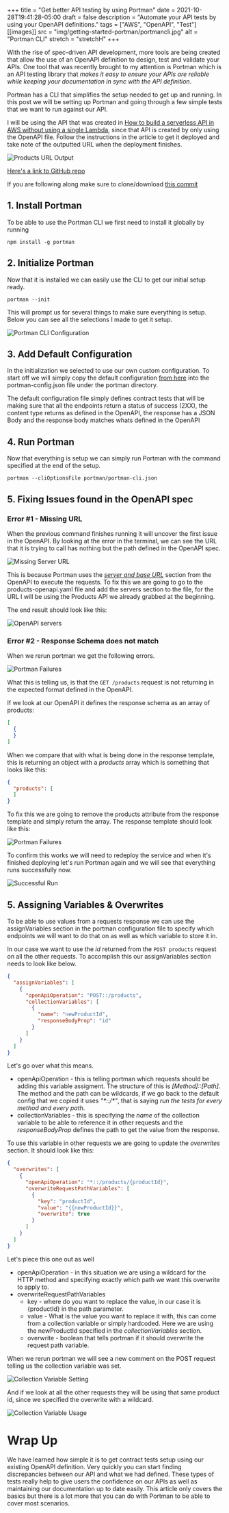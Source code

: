 +++
title = "Get better API testing by using Portman"
date =  2021-10-28T19:41:28-05:00
draft = false
description = "Automate your API tests by using your OpenAPI definitions."
tags = ["AWS", "OpenAPI", "Test"]
[[images]]
  src = "img/getting-started-portman/portmancli.jpg"
  alt = "Portman CLI"
  stretch = "stretchH"
+++

With the rise of spec-driven API development, more tools are being created that allow the use of an OpenAPI definition to design, test and validate your APIs. One tool that was recently brought to my attention is Portman which is an API testing library that *makes it easy to ensure your APIs are reliable while keeping your documentation in sync with the API definition*.

Portman has a CLI that simplifies the setup needed to get up and running. In this post we will be setting up Portman and going through a few simple tests that we want to run against our API.

I will be using the API that was created in [How to build a serverless API in AWS without using a single Lambda](https://www.andmore.dev/blog/build-serverless-api-with-no-lambda/), since that API is created by only using the OpenAPI file. Follow the instructions in the article to get it deployed and take note of the outputted URL when the deployment finishes.

![Products URL Output](/img/getting-started-portman/01.jpg)

[Here's a link to GitHub repo](https://github.com/andmoredev/lambdaless-api)

If you are following along make sure to clone/download [this commit](https://github.com/andmoredev/lambdaless-api/tree/819fb40601cca07ec3157e25c950f3845dac7a9e)

## 1. Install Portman
To be able to use the Portman CLI we first need to install it globally by running

``` npm install -g portman ```

## 2. Initialize Portman
Now that it is installed we can easily use the CLI to get our initial setup ready.

``` portman --init ```

This will prompt us for several things to make sure everything is setup. Below you can see all the selections I made to get it setup.

![Portman CLI Configuration](/img/getting-started-portman/02.jpg)

## 3. Add Default Configuration
In the initialization we selected to use our own custom configuration. To start off we will simply copy the default configuration [from here](https://github.com/apideck-libraries/portman/blob/main/portman-config.default.json) into the portman-config.json file under the portman directory.

The default configuration file simply defines contract tests that will be making sure that all the endpoints return a status of success (2XX), the content type returns as defined in the OpenAPI, the response has a JSON Body and the response body matches whats defined in the OpenAPI

## 4. Run Portman

Now that everything is setup we can simply run Portman with the command specified at the end of the setup.

``` portman --cliOptionsFile portman/portman-cli.json  ```

## 5. Fixing Issues found in the OpenAPI spec

### **Error #1 - Missing URL**
When the previous command finishes running it will uncover the first issue in the OpenAPI. By looking at the error in the terminal, we can see the URL that it is trying to call has nothing but the path defined in the OpenAPI spec.

![Missing Server URL](/img/getting-started-portman/03.jpg)

This is because Portman uses the *[server and base URL](https://swagger.io/docs/specification/api-host-and-base-path/)* section from the OpenAPI to execute the requests. To fix this we are going to go to the products-openapi.yaml file and add the servers section to the file, for the URL I will be using the Products API we already grabbed at the beginning.

The end result should look like this:

![OpenAPI servers](/img/getting-started-portman/04.jpg)

### **Error #2 - Response Schema does not match**

When we rerun portman we get the following errors.

![Portman Failures](/img/getting-started-portman/05.jpg)

What this is telling us, is that the `GET /products` request is not returning in the expected format defined in the OpenAPI.

If we look at our OpenAPI it defines the response schema as an array of products:
``` json
[
  {
  }
]
```

When we compare that with what is being done in the response template, this is returning an object with a *products* array which is something that looks like this:
``` json
{
  "products": [
  ]
}
```

To fix this we are going to remove the products attribute from the response template and simply return the array.
The response template should look like this:

![Portman Failures](/img/getting-started-portman/06.jpg)

To confirm this works we will need to redeploy the service and when it's finished deploying let's run Portman again and we will see that everything runs successfully now.

![Successful Run](/img/getting-started-portman/07.jpg)

## 5. Assigning Variables & Overwrites
To be able to use values from a requests response we can use the assignVariables section in the portman configuration file to specify which endpoints we will want to do that on as well as which variable to store it in.

In our case we want to use the *id* returned from the `POST products` request on all the other requests. To accomplish this our assignVariables section needs to look like below.

``` json
{
  "assignVariables": [
    {
      "openApiOperation": "POST::/products",
      "collectionVariables": [
        {
          "name": "newProductId",
          "responseBodyProp": "id"
        }
      ]
    }
  ]
}
  ```

  Let's go over what this means.

  * openApiOperation - this is telling portman which requests should be adding this variable assigment. The structure of this is *[Method]::[Path]*. The method and the path can be wildcards, if we go back to the default config that we copied it uses *"\*::/\*"*, that is saying *run the tests for every method and every path*.
  * collectionVariables - this is specifying the *name* of the collection variable to be able to reference it in other requests and the *responseBodyProp* defines the path to get the value from the response.

  To use this variable in other requests we are going to update the *overwrites* section. It should look like this:
  ``` json
  {
    "overwrites": [
      {
        "openApiOperation": "*::/products/{productId}",
        "overwriteRequestPathVariables": [
          {
            "key": "productId",
            "value": "{{newProductId}}",
            "overwrite": true
          }
        ]
      }
    ]
  }
  ```

  Let's piece this one out as well

  * openApiOperation - in this situation we are using a wildcard for the HTTP method and specifying exactly which path we want this overwrite to apply to.
  * overwriteRequestPathVariables
    * key - where do you want to replace the value, in our case it is {productId} in the path parameter.
    * value - What is the value you want to replace it with, this can come from a collection variable or simply hardcoded. Here we are using the newProductId specified in the *collectionVariables* section.
    * overwrite - boolean that tells portman if it should overwrite the request path variable.

  When we rerun portman we will see a new comment on the POST request telling us the collection variable was set.

![Collection Variable Setting](/img/getting-started-portman/08.jpg)

And if we look at all the other requests they will be using that same product id, since we specified the overwrite with a wildcard.

![Collection Variable Usage](/img/getting-started-portman/09.jpg)

# Wrap Up
We have learned how simple it is to get contract tests setup using our existing OpenAPI definition. Very quickly you can start finding discrepancies between our API and what we had defined.
These types of tests really help to give users the confidence on our APIs as well as maintaining our documentation up to date easily.
This article only covers the basics but there is a lot more that you can do with Portman to be able to cover most scenarios.
